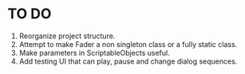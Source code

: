 # TO DO

1. Reorganize project structure.
2. Attempt to make Fader a non singleton class or a fully static class.
3. Make parameters in ScriptableObjects useful.
4. Add testing UI that can play, pause and change dialog sequences.